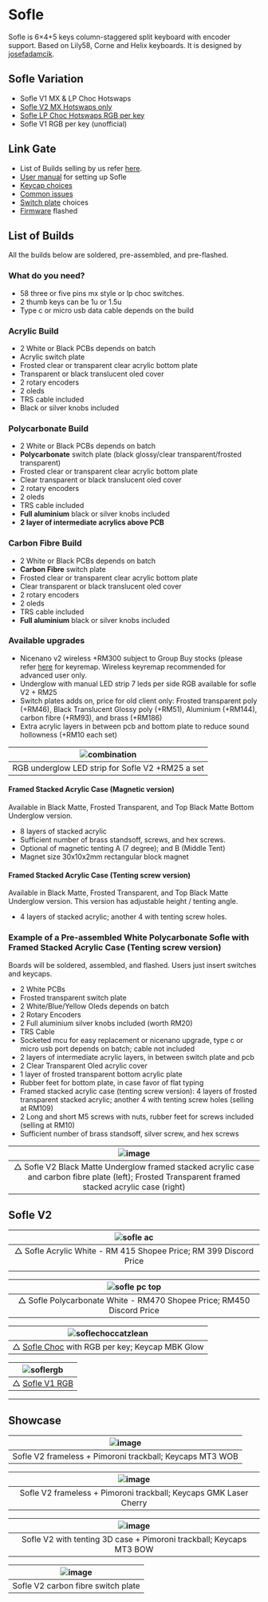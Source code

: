 # Sofle

Sofle is 6×4+5 keys column-staggered split keyboard with encoder support. Based on Lily58, Corne and Helix keyboards. It is designed by [josefadamcik](https://github.com/josefadamcik/SofleKeyboard). 

## Sofle Variation
- Sofle V1 MX & LP Choc Hotswaps
- [Sofle V2 MX Hotswaps only](https://github.com/superxc3/xcmkb/tree/main/list%20of%20items/list%20of%20keyboards/60percent/sofle)
- [Sofle LP Choc Hotswaps RGB per key](https://github.com/superxc3/xcmkb/tree/main/list%20of%20items/list%20of%20keyboards/60percent/sofle/sofle%20choc)
- Sofle V1 RGB per key (unofficial)

## Link Gate
- List of Builds selling by us refer [here](https://github.com/superxc3/xcmkb/blob/main/list%20of%20items/list%20of%20keyboards/60percent/sofle/readme.md#list-of-builds).
- [User manual](https://github.com/superxc3/xcmkb/blob/main/list%20of%20items/list%20of%20keyboards/60percent/sofle/user%20manual.md) for setting up Sofle
- [Keycap choices](https://github.com/superxc3/xcmkb/blob/main/list%20of%20guide/keycap.md)
- [Common issues](https://github.com/superxc3/xcmkb/blob/main/list%20of%20guide/common%20issues.md)
- [Switch plate](https://github.com/superxc3/xcmkb/blob/main/list%20of%20guide/switch%20plate.md) choices 
- [Firmware](https://github.com/superxc3/xcmkb/tree/main/list%20of%20items/list%20of%20keyboards/60percent/sofle/sofle%20v1%20%26%20v2%20mx/firmware) flashed

## List of Builds
All the builds below are soldered, pre-assembled, and pre-flashed. 

### What do you need?
- 58 three or five pins mx style or lp choc switches. 
- 2 thumb keys can be 1u or 1.5u
- Type c or micro usb data cable depends on the build

### Acrylic Build 
- 2 White or Black PCBs depends on batch
- Acrylic switch plate
- Frosted clear or transparent clear acrylic bottom plate
- Transparent or black translucent oled cover
- 2 rotary encoders
- 2 oleds
- TRS cable included
- Black or silver knobs included

### Polycarbonate Build
- 2 White or Black PCBs depends on batch
- **Polycarbonate** switch plate (black glossy/clear transparent/frosted transparent)
- Frosted clear or transparent clear acrylic bottom plate
- Clear transparent or black translucent oled cover
- 2 rotary encoders
- 2 oleds
- TRS cable included
- **Full aluminium** black or silver knobs included
- **2 layer of intermediate acrylics above PCB**

### Carbon Fibre Build
- 2 White or Black PCBs depends on batch
- **Carbon Fibre** switch plate 
- Frosted clear or transparent clear acrylic bottom plate
- Clear transparent or black translucent oled cover
- 2 rotary encoders
- 2 oleds
- TRS cable included
- **Full aluminium** black or silver knobs included

### Available upgrades
- Nicenano v2 wireless +RM300 subject to Group Buy stocks (please refer [here](https://github.com/superxc3/xcmkb/blob/main/list%20of%20guide/key%20remap.md) for keyremap. Wireless keyremap recommended for advanced user only.
- Underglow with manual LED strip 7 leds per side RGB available for sofle V2 + RM25
- Switch plates adds on, price for old client only: Frosted transparent poly (+RM46), Black Translucent Glossy poly (+RM51), Aluminium (+RM144), carbon fibre (+RM93), and brass (+RM186)
- Extra acrylic layers in between pcb and bottom plate to reduce sound hollowness (+RM10 each set)

| ![combination](https://user-images.githubusercontent.com/79617315/161410505-1d261d47-2922-468c-a2a3-dfb9c18d3d5f.jpg)|
|:--:|
| RGB underglow LED strip for Sofle V2 +RM25 a set | 

#### Framed Stacked Acrylic Case (Magnetic version)
Available in Black Matte, Frosted Transparent, and Top Black Matte Bottom Underglow version. 
- 8 layers of stacked acrylic
- Sufficient number of brass standsoff, screws, and hex screws.
- Optional of magnetic tenting A (7 degree); and B (Middle Tent)
- Magnet size 30x10x2mm rectangular block magnet

#### Framed Stacked Acrylic Case (Tenting screw version)
Available in Black Matte, Frosted Transparent, and Top Black Matte Underglow version. This version has adjustable height / tenting angle. 
- 4 layers of stacked acrylic; another 4 with tenting screw holes.

### Example of a Pre-assembled White Polycarbonate Sofle with Framed Stacked Acrylic Case (Tenting screw version)
Boards will be soldered, assembled, and flashed. Users just insert switches and keycaps. 
- 2 White PCBs 
- Frosted transparent switch plate
- 2 White/Blue/Yellow Oleds depends on batch
- 2 Rotary Encoders
- 2 Full aluminium silver knobs included (worth RM20)
- TRS Cable
- Socketed mcu for easy replacement or nicenano upgrade, type c or micro usb port depends on batch; cable not included
- 2 layers of intermediate acrylic layers, in between switch plate and pcb
- 2 Clear Transparent Oled acrylic cover
- 1 layer of frosted transparent bottom acrylic plate
- Rubber feet for bottom plate, in case favor of flat typing
- Framed stacked acrylic case (tenting screw version): 4 layers of frosted transparent stacked acrylic; another 4 with tenting screw holes (selling at RM109)
- 2 Long and short M5 screws with nuts, rubber feet for screws included (selling at RM10)
- Sufficient number of brass standsoff, silver screw, and hex screws

|![image](https://user-images.githubusercontent.com/79617315/169273035-afd6e89e-fa03-43da-9627-6f7b75672d10.png)|
|:--:|
|△ Sofle V2 Black Matte Underglow framed stacked acrylic case and carbon fibre plate (left); Frosted Transparent framed stacked acrylic case (right)  |

## Sofle V2

|![sofle ac](https://user-images.githubusercontent.com/79617315/155830744-f10a3497-5c43-4f61-b2b8-6554c79795bf.jpg)|
|:--:|
|△ Sofle Acrylic White - RM 415 Shopee Price; RM 399 Discord Price|
||

|![sofle pc top](https://user-images.githubusercontent.com/79617315/150795645-335d8b2d-b8e9-4630-9102-336ef35f1541.jpg)|
|:--:|
|△ Sofle Polycarbonate White - RM470 Shopee Price; RM450 Discord Price |


|![soflechoccatzlean](https://user-images.githubusercontent.com/79617315/160728724-0c4f08ff-d0ea-4630-b50b-bb1991c63f93.jpg)|
|:--:|
| △ [Sofle Choc](https://github.com/superxc3/xcmkb/tree/main/list%20of%20items/list%20of%20keyboards/60percent/sofle/sofle%20choc) with RGB per key; Keycap MBK Glow |


|![soflergb](https://user-images.githubusercontent.com/79617315/160728817-f9e957b5-0942-49c8-bdd0-9213f0545047.jpg)|
|:--:|
| △ [Sofle V1 RGB](https://github.com/superxc3/xcmkb/tree/main/list%20of%20items/list%20of%20keyboards/60percent/sofle/soflev1rgb) |

---
## Showcase
|![image](https://user-images.githubusercontent.com/79617315/160729006-51849881-6af1-41ab-8eec-f71ced299eb5.png)|
|:--:|
|Sofle V2 frameless + Pimoroni trackball; Keycaps MT3 WOB|

|![image](https://user-images.githubusercontent.com/79617315/158513843-eaea3817-c09c-46bc-a7b7-cbb505b76633.png)|
|:--:|
|Sofle V2 frameless + Pimoroni trackball; Keycaps GMK Laser Cherry |

|![image](https://user-images.githubusercontent.com/79617315/158512971-417c05b6-50f4-4ac1-b339-d81ff050f716.png)|
|:--:|
|Sofle V2 with tenting 3D case + Pimoroni trackball; Keycaps MT3 BOW |

|![image](https://user-images.githubusercontent.com/79617315/160728223-b2fcba74-08fb-4504-8ee6-83e5dbcc14e1.png)|
|:--:|
|Sofle V2 carbon fibre switch plate|
